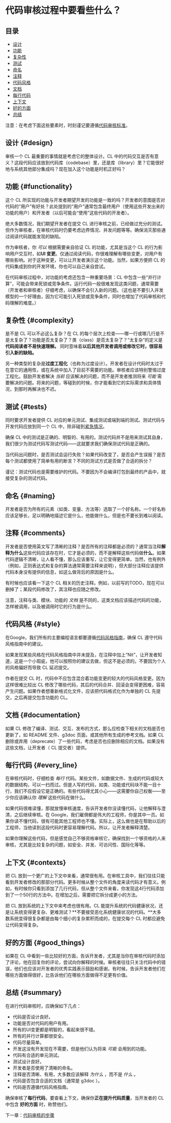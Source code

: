# 代码审核过程中要看些什么？

## 目录
*   [设计](#design)
*   [功能](#functionality)
*   [复杂性](#complexity)
*   [测试](#tests)
*   [命名](#naming)
*   [注释](#comments)
*   [代码风格](#style)
*   [文档](#documentation)
*   [每行代码](#every_line)
*   [上下文](#contexts)
*   [好的方面](#good_things)
*   [总结](#summary)


注意：在考虑下面这些要素时，时刻谨记要遵循[代码审核标准](standard.md)。

## 设计 {#design}

审核一个 CL 最重要的事情就是考虑它的整体设计。CL 中的代码交互是否有意义？这段代码应该放到代码库（codebase）里，还是库（library）里？它能很好地与系统其他部分集成吗？现在加入这个功能是时机正好吗？

## 功能 {#functionality}

这个 CL 所实现的功能与开发者期望开发的功能是一致的吗？开发者的意图是否对代码的“用户”有好处？此处提到的“用户”通常包含最终用户（使用这些开发出来的功能的用户）和开发者（以后可能会“使用”这些代码的开发者）。

绝大多数情况，我们期望开发者在提交 CL 进行审核之前，已经做过充分的测试。但作为审核者，在审核代码时仍要考虑边界情况、并发问题等等。确保消灭那些通过阅读代码就能发现的缺陷。

作为审核者，你 *可以* 根据需要亲自验证 CL 的功能，尤其是当这个 CL 的行为影响用户交互时，如**UI 变更**。仅通过阅读代码，你很难理解有哪些变更，对用户有哪些影响。对于这种变更，可以让开发者演示这个功能。当然，如果方便把 CL 的代码集成到你的开发环境，你也可以自己亲自尝试。

在代码审核过程中，对功能的考虑还包含一种重要场景：CL 中包含一些“并行计算”，可能会带来死锁或竞争条件。运行代码一般很难发现这类问题，通常需要（开发者和审核者）仔细考虑，以确保不会引入新的问题。（这也是不要引入并发模型的一个好理由，因为它可能引入死锁或竞争条件，同时也增加了代码审核和代码理解的难度。）


## 复杂性 {#complexity}

是不是 CL 可以不必这么复杂？在 CL 的每个层次上检查——哪一行或哪几行是不是太复杂了？功能是否太复杂了？类（class）是否太复杂了？“太复杂”的定义是**代码阅读者不易快速理解。** 同时意味着**以后其他开发者调用或修改它时，很容易引入新的缺陷。**

另一种类型的复杂是**过度工程化**（也称为过度设计）。开发者在设计代码时太过于在意它的通用性，或在系统中加入了目前不需要的功能。审核者应该特别警惕过度工程化。鼓励开发者解决 *当前* 应该解决的问题，而不是开发者推测将来 *可能* 需要解决的问题。将来的问题，等碰到的时候，你才能看到它的实际需求和具体情况，到那时再解决也不迟。

## 测试 {#tests}

同时要求开发者提供 CL 对应的单元测试、集成测试或端到端的测试。测试代码与开发代码应放到同一个 CL 中，除非碰到[紧急情况](../emergencies.md)。

确保 CL 中的测试是正确的、明智的、有用的。测试代码并不是用来测试其自身，我们很少为测试代码写测试代码——这就要求我们确保测试代码是正确的。

当代码出问题时，是否测试会运行失败？如果代码改变了，是否会产生误报？是否每个测试都使用了简单有用的断言？不同的测试方式是否做了合适的拆分？

谨记：测试代码也是需要维护的代码。不要因为不会编译打包到最终的产品中，就接受复杂的测试代码。

## 命名 {#naming}

开发者是否为所有的元素（如类、变量、方法等）选取了一个好名称。一个好名称应该足够长，足以明确地描述它是什么，他能做什么，但是也不要长到难以阅读。

## 注释 {#comments}

开发者是否使用英文写了清晰的注释？是否所有的注释都是必须的？通常当注释**解释为什么**这些代码应该存在时，它才是必须的，而不是解释这些代码做**什么**。如果代码逻辑不清晰，让人看不懂，那么应该重写，让它变得更简单。当然，也有例外（例如，正则表达式和复杂的算法通常需要注释来说明），但大部分注释应该提供代码本身没有提供的信息，如这么做背后的原因是什么。

有时候也应该看一下这个 CL 相关的历史注释。例如，以前写的TODO，现在可以删掉了；某段代码修改了，其注释也应随之修改。

注意，注释与类、模块、功能的 *文档* 是不同的，这类文档应该描述代码的功能，怎样被调用，以及被调用时它的行为是什么。

## 代码风格 {#style}

在Google，我们所有的主要编程语言都要遵循[代码风格指南](http://google.github.io/styleguide/)，确保 CL 遵守代码风格指南中的建议。

如果发现某些风格在代码风格指南中并未提及，在注释中加上“Nit”，让开发者知道，这是一个小瑕疵，他可以按照你的建议去做，但这不是必须的。不要因为个人的风格偏好而导致 CL 延迟提交。

作者在提交 CL 时，代码中不应包含混合着功能变更的较大的代码风格变更。因为这样很难比较出 CL 修改了哪些代码，其后的代码合并、回滚会变得更困难，容易产生问题。如果作者想重新格式化文件，应该把代码格式化作为单独的 CL 先提交，之后再提交包含功能的 CL。

## 文档 {#documentation}

如果 CL 修改了编译、测试、交互、发布的方式，那么应检查下相关的文档是否也更新了，如 README 文件、g3doc 页面，或其他所有生成的参考文档。如果 CL 删除或弃用（deprecate）了一些代码，考虑是否也应删除相应的文档。如果没有这些文档，让开发者（ CL 提交者）提供。

## 每行代码 {#every_line}

在审核代码时，仔细检查 *每行* 代码。某些文件，如数据文件、生成的代码或较大的数据结构，可以一扫而过。但是人写的代码，如类、功能或代码块不能一目十行，我们不应假设它是正确的。有些代码得尤其小心——这需要你自己权衡——至少你应该确认你 *理解* 这些代码在做什么。

如果代码很难读懂，那就放慢审核速度，告诉开发者你没读懂代码，让他解释与澄清，之后继续审核。在 Google，我们雇佣都是伟大的工程师，你是其中一员。如果你读不懂代码，很有可能其他工程师也不懂。实际上，这么做也是在帮助以后的工程师，当他读到这段代码时更容易理解代码。所以，让开发者解释清楚。

如果你理解这些代码，但是感觉自己不够资格审核它，确保找到一个够资格的人来审核，尤其是比较复杂的问题，如安全、并发、可访问性、国际化等等。

## 上下文 {#contexts}

把 CL 放到一个更广的上下文中来看，通常很有用。在审核工具中，我们往往只能看到开发者修改的那部分代码。更多时候从整个文件的角度来读代码才有意义。例如，有时候你只看到添加了几行代码，但从整个文件来看，你发现这4行代码添加到了一个50行的方法中。在增加之后，需要把它拆分成更小的方法。

把 CL 放到系统的上下文中来考虑也很有用。CL 能提升系统的代码健康状况，还是让系统变得更复杂、更难测试？**不要接受恶化系统健康状况的代码。**大多数系统变得很复杂都是由每个细小的复杂累积而成的，在提交每个 CL 时都应避免让代码变得复杂。

## 好的方面 {#good_things}

如果在 CL 中看到一些比较好的方面，告诉开发者，尤其是当你在审核代码时添加了评论，他在回复你的评论，尝试向你解释的时候。审核者往往只关注代码中的错误，他们也应该对开发者的优秀实践表示鼓励和感谢。有时候，告诉开发者他们在哪些方面做得很好，比告诉他们在哪些方面做得不足更有价值。

## 总结 {#summary}

在进行代码审核时，应确保如下几点：
-   代码是否设计良好。
-   功能是否对代码的用户有用。
-   所有的UI变更都是明智的，看起来很不错。
-   所有的并行计算都很安全。
-   代码尽量简单。
-   开发这没有开发现在不需要，但是他们认为将来 *可能* 会用到的功能。
-   代码有合适的单元测试。
-   测试设计良好。
-   开发者是否使用了清晰的命名。
-   注释是否清晰、有用，大多数应该解释 *为什么* ，而不是 *什么* 。
-   代码是否包含合适的文档（通常是 g3doc ）。
-   代码是否遵循代码风格指南。

确保审核了**每行代码**，要查看上下文，确保你**正在提升代码质量**，当开发者的 CL 中包含 **好的方面** 时，称赞他们。

下一章：[代码审核的步骤](navigate.md)
